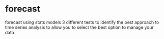 # forecast
forecast using stats models
3 different tests to identify the best approach to time series analysis
to allow you to select the best option to manage your data
